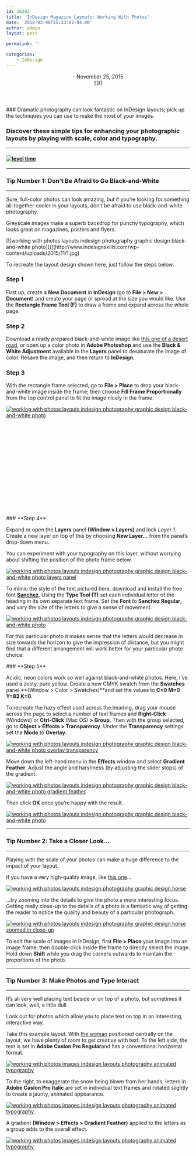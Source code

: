 ```yaml
---
id: 16203
title: 'InDesign Magazine Layouts: Working With Photos'
date: '2018-03-08T15:33:02-04:00'
author: admin
layout: post

permalink: ''

categories:
    - InDesign
---
```


<header class="post-image"><div class="fimg-wrapper fimg-cl"><div class="featured-image"><div class="fimg-inner"><div class="vm-wrapper"><div class="vm-middle"><div class="post-t-r"><div class="t-r"></div></div>- November 25, 2015

</div></div><div class="backstretch">![]()</div></div></div></div></header><section class="post-content">### Dramatic photography can look fantastic on InDesign layouts; pick up the techniques you can use to make the most of your images.

### **Discover these simple tips for enhancing your photographic layouts by playing with scale, color and typography.**

---

#### [![level time]()](http://www.indesignskills.com/wp-content/uploads/2014/09/Level_Time_first-doc.png)

---


### **Tip Number 1: Don’t Be Afraid to Go Black-and-White**

---

Sure, full-color photos can look amazing, but if you’re looking for something all-together cooler in your layouts, don’t be afraid to use black-and-white photography.

Greyscale images make a superb backdrop for punchy typography, which looks great on magazines, posters and flyers.

<div class="code-block code-block-3"></div>[![working with photos layouts indesign photography graphic design black-and-white photo]()](http://www.indesignskills.com/wp-content/uploads/2015/11/1.jpg)

To recreate the layout design shown here, just follow the steps below.

### **Step 1**

First up, create a **New Document** in **InDesign** (go to **File &gt; New &gt; Document**) and create your page or spread at the size you would like. Use the **Rectangle Frame Tool (F)** to draw a frame and expand across the whole page.

### **Step 2**

Download a ready prepared black-and-white image like [this one of a desert road](https://www.ingimage.com/?/imagedetails_EN&imgid=80808026&urefid=IMSUSER:65D895EC-9DC7-2803-B16BC0CD0CADE471), or open up a color photo in **Adobe Photoshop** and use the **Black &amp; White Adjustment** available in the **Layers** panel to desaturate the image of color. Resave the image, and then return to **InDesign**.

### **Step 3**

With the rectangle frame selected, go to **File &gt; Place** to drop your black-and-white image inside the frame; then choose **Fill Frame Proportionally** from the top control panel to fit the image nicely in the frame.

[![working with photos layouts indesign photography graphic design black-and-white photo](https://image-control-storage.s3.amazonaws.com/blog-images/2018/03/08153343/318.jpg)](http://www.indesignskills.com/wp-content/uploads/2015/11/3.jpg)

<div class="code-block code-block-2"><ins class="adsbygoogle" data-ad-client="ca-pub-4786340380234672" data-ad-slot="1520815177" data-adsbygoogle-status="done"><ins id="aswift_1_expand"><ins id="aswift_1_anchor"><iframe allowfullscreen="allowfullscreen" data-mce-fragment="1" frameborder="0" height="250" id="aswift_1" marginheight="0" marginwidth="0" name="aswift_1" scrolling="no" width="300"></iframe></ins></ins></ins></div>### **Step 4**

Expand or open the **Layers** panel **(Window &gt; Layers)** and lock *Layer 1*. Create a new layer on top of this by choosing **New Layer…** from the panel’s drop-down menu.

You can experiment with your typography on this layer, without worrying about shifting the position of the photo frame below.

[![working with photos layouts indesign photography graphic design black-and-white photo layers panel](https://image-control-storage.s3.amazonaws.com/blog-images/2018/03/08153345/4.png)](http://www.indesignskills.com/wp-content/uploads/2015/11/4.png)

To mimic the style of the text pictured here, download and install the free font [**Sanchez**](http://www.fontsquirrel.com/fonts/sanchez). Using the **Type Tool (T)** set each individual letter of the heading in its own separate text frame. Set the **Font** to **Sanchez Regular**, and vary the size of the letters to give a sense of movement.

[![working with photos layouts indesign photography graphic design black-and-white photo](https://image-control-storage.s3.amazonaws.com/blog-images/2018/03/08153347/4.11.jpg)](http://www.indesignskills.com/wp-content/uploads/2015/11/4.1.jpg)

For this particular photo it makes sense that the letters would decrease in size towards the horizon to give the impression of distance, but you might find that a different arrangement will work better for your particular photo choice.

<div class="code-block code-block-4"></div>### **Step 5**

Acidic, neon colors work so well against black-and-white photos. Here, I’ve used a zesty, pure yellow. Create a new CMYK swatch from the **Swatches** panel **(Window &gt; Color &gt; Swatches)**and set the values to **C=0 M=0 Y=83 K=0**.

To recreate the hazy effect used across the heading, drag your mouse across the page to select a number of text frames and **Right-Click** (Windows) or **Ctrl-Click** (Mac OS) **&gt; Group**. Then with the group selected, go to **Object &gt; Effects &gt; Transparency**. Under the **Transparency** settings set the **Mode** to **Overlay**.

[![working with photos layouts indesign photography graphic design black-and-white photo overlay transparency](https://image-control-storage.s3.amazonaws.com/blog-images/2018/03/08153349/5.png)](http://www.indesignskills.com/wp-content/uploads/2015/11/5.png)

Move down the left-hand menu in the **Effects** window and select **Gradient Feather**. Adjust the angle and harshness (by adjusting the slider stops) of the gradient.

[![working with photos layouts indesign photography graphic design black-and-white photo gradient feather](https://image-control-storage.s3.amazonaws.com/blog-images/2018/03/08153351/5.1.png)](http://www.indesignskills.com/wp-content/uploads/2015/11/5.1.png)

Then click **OK** once you’re happy with the result.

[![working with photos layouts indesign photography graphic design black-and-white photo](https://image-control-storage.s3.amazonaws.com/blog-images/2018/03/08153353/5.21.jpg)](http://www.indesignskills.com/wp-content/uploads/2015/11/5.2.jpg)

---


### **Tip Number 2: Take a Closer Look…**

---

Playing with the scale of your photos can make a huge difference to the impact of your layout.

If you have a very high-quality image, like [this one](https://www.ingimage.com/?/imagedetails_EN&imgid=65418439&urefid=IMSUSER:65D895EC-9DC7-2803-B16BC0CD0CADE471)…

[![working with photos layouts indesign photography graphic design horse](https://image-control-storage.s3.amazonaws.com/blog-images/2018/03/08153355/Horse-1.jpg)](http://www.indesignskills.com/wp-content/uploads/2015/11/Horse-1.jpg)

…try zooming into the details to give the photo a more interesting focus. Getting really close-up to the details of a photo is a fantastic way of getting the reader to notice the quality and beauty of a particular photograph.

[![working with photos layouts indesign photography graphic design horse zoomed in close-up]()](http://www.indesignskills.com/wp-content/uploads/2015/11/Horse-2.jpg)

To edit the scale of images in InDesign, first **File &gt; Place** your image into an image frame; then double-click inside the frame to directly select the image. Hold down **Shift** while you drag the corners outwards to maintain the proportions of the photo.

---


### **Tip Number 3: Make Photos and Type Interact** 

---

It’s all very well placing text beside or on top of a photo, but sometimes it can look, well, a little dull.

Look out for photos which allow you to place text on top in an interesting, interactive way.

Take this example layout. With [the woman](https://www.ingimage.com/?/imagedetails_EN&imgid=38459532&urefid=IMSUSER:65D895EC-9DC7-2803-B16BC0CD0CADE471) positioned centrally on the layout, we have plenty of room to get creative with text. To the left side, the text is set in **Adobe Caslon Pro Regular**and has a conventional horizontal format.

[![working with photos images indesign layouts photography animated typography]()](http://www.indesignskills.com/wp-content/uploads/2015/11/Snow-2.jpg)

To the right, to exaggerate the snow being blown from her hands, letters in **Adobe Caslon Pro Italic** are set in individual text frames and rotated slightly to create a jaunty, animated appearance.

[![working with photos images indesign layouts photography animated typography]()](http://www.indesignskills.com/wp-content/uploads/2015/11/Snow-1.jpg)

A gradient **(Window &gt; Effects &gt; Gradient Feather)** applied to the letters as a group adds to the overall effect.

[![working with photos images indesign layouts photography animated typography]()](http://www.indesignskills.com/wp-content/uploads/2015/11/Snow-3.jpg)

</section>